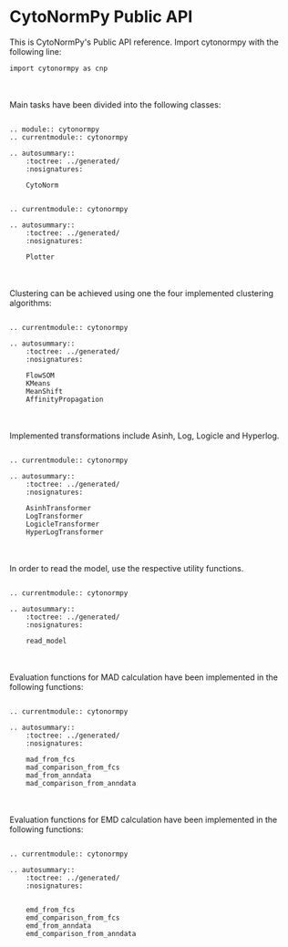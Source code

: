 # CytoNormPy Public API

This is CytoNormPy's Public API reference.
Import cytonormpy with the following line:
```
import cytonormpy as cnp
```

<br/><br/>
Main tasks have been divided into the following classes:

```{eval-rst}

.. module:: cytonormpy
.. currentmodule:: cytonormpy

.. autosummary::
    :toctree: ../generated/
    :nosignatures:
    
    CytoNorm

```


```{eval-rst}

.. currentmodule:: cytonormpy

.. autosummary::
    :toctree: ../generated/
    :nosignatures:
    
    Plotter

```


<br/><br/>
Clustering can be achieved using one the four implemented clustering algorithms:

```{eval-rst}

.. currentmodule:: cytonormpy

.. autosummary::
    :toctree: ../generated/
    :nosignatures:
    
    FlowSOM
    KMeans
    MeanShift
    AffinityPropagation
```


<br/><br/>
Implemented transformations include Asinh, Log, Logicle and Hyperlog.

```{eval-rst}

.. currentmodule:: cytonormpy

.. autosummary::
    :toctree: ../generated/
    :nosignatures:
    
    AsinhTransformer
    LogTransformer
    LogicleTransformer
    HyperLogTransformer
```

<br/><br/>
In order to read the model, use the respective utility functions.

```{eval-rst}

.. currentmodule:: cytonormpy

.. autosummary::
    :toctree: ../generated/
    :nosignatures:

    read_model
```

<br/><br/>
Evaluation functions for MAD calculation have been implemented
in the following functions:

```{eval-rst}

.. currentmodule:: cytonormpy

.. autosummary::
    :toctree: ../generated/
    :nosignatures:

    mad_from_fcs
    mad_comparison_from_fcs
    mad_from_anndata
    mad_comparison_from_anndata
```


<br/><br/>
Evaluation functions for EMD calculation have been implemented
in the following functions:

```{eval-rst}

.. currentmodule:: cytonormpy

.. autosummary::
    :toctree: ../generated/
    :nosignatures:


    emd_from_fcs
    emd_comparison_from_fcs
    emd_from_anndata
    emd_comparison_from_anndata

```

